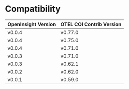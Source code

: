 # Compatibility

| OpenInsight Version | OTEL COl Contrib Version |
|---------------------|--------------------------|
| v0.0.4              | v0.77.0                  |
| v0.0.4              | v0.75.0                  |
| v0.0.4              | v0.71.0                  |
| v0.0.3              | v0.71.0                  |
| v0.0.3              | v0.62.1                  |
| v0.0.2              | v0.62.0                  |
| v0.0.1              | v0.59.0                  |
